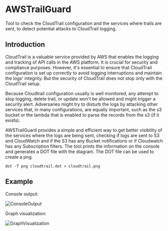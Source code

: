# AWSTrailGuard
Tool to check the CloudTrail configuration and the services where trails are sent, to detect potential attacks to CloudTrail logging.

## Introduction

CloudTrail is a valuable service provided by AWS that enables the logging and tracking of API calls in the AWS platform. It is crucial for security and compliance purposes. However, it's essential to ensure that CloudTrail configuration is set up correctly to avoid logging interruptions and maintain the logs' integrity. But the security of CloudTrail does not stop only with the CloudTrail setup.

Because Cloudtrail configuration usually is well monitored, any attempt to stop logging, delete trail, or update won't be allowed and might trigger a security alert. Adversaries might try to disturb the logs by attacking other services that, in many configurations, are equally important, such as the s3 bucket or the lambda that is enabled to parse the records from the s3 (if it exists).

AWSTrailGuard provides a simple and efficient way to get better visibility of the services where the logs are being sent, checking if logs are sent to S3 and CloudWatch and if the S3 has any Bucket notifications or if Cloudwatch has any Subscription filters. The tool prints the information on the console and generates a DOT file with the diagram. The DOT file can be used to create a png.

```dot -T png cloudtrail.dot > cloudtrail.png```

## Example

Console output:

![ConsoleOutput](consoleoutput.png)

Graph visualization:

![GraphVisualization](graphvisualization.png)
